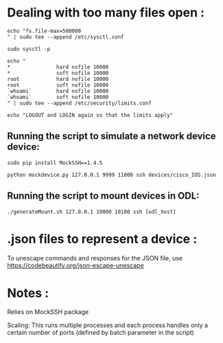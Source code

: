 # Dealing with too many files open :

```
echo "fs.file-max=500000
" | sudo tee --append /etc/sysctl.conf

sudo sysctl -p

echo "
*               hard nofile 10000
*               soft nofile 10000
root            hard nofile 10000
root            soft nofile 10000 
`whoami`        hard nofile 10000
`whoami`        soft nofile 10000
" | sudo tee --append /etc/security/limits.conf

echo "LOGOUT and LOGIN again so that the limits apply"
```

## Running the script to simulate a network device device:

```
sudo pip install MockSSH==1.4.5

python mockdevice.py 127.0.0.1 9999 11000 ssh devices/cisco_IOS.json
```

## Running the script to mount devices in ODL:

```
./generateMount.sh 127.0.0.1 10000 10100 ssh [odl_host]
```

# .json files to represent a device :

To unescape commands and responses for the JSON file, use https://codebeautify.org/json-escape-unescape

# Notes :

Relies on MockSSH package

Scaling: This runs multiple processes and each process handles only a certain number of ports (defined by batch parameter in the script)